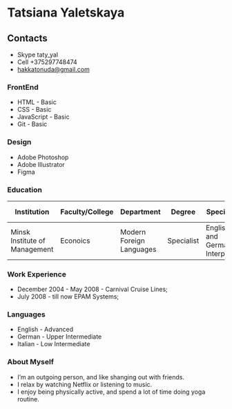 # Tatsiana Yaletskaya

## Contacts

* Skype taty_yal
* Cell +375297748474
* hakkatonuda@gmail.com

### FrontEnd
* HTML - Basic
* CSS - Basic
* JavaScript - Basic
* Git - Basic

### Design

* Adobe Photoshop
* Adobe Illustrator
* Figma 

### Education
**Institution**               | **Faculty/College**  | **Department**           | **Degree** | **Speciality**                  | **Graduation Year**
--- | --- | --- | --- | --- | ---
Minsk Institute of Management | Econoics             | Modern Foreign Languages | Specialist | Englisch and German Interpreter | 2004               

### Work Experience

- December 2004 - May 2008 - Carnival Cruise Lines;
- July 2008 - till now EPAM Systems;

### Languages

- English - Advanced
- German - Upper Intermediate
- Italian - Low Intermediate

### About Myself

- I’m an outgoing person, and like shanging out with friends.
- I relax by watching Netflix or listening to music.
- I enjoy being physically active, and spend a lot of time doing yoga routine.


